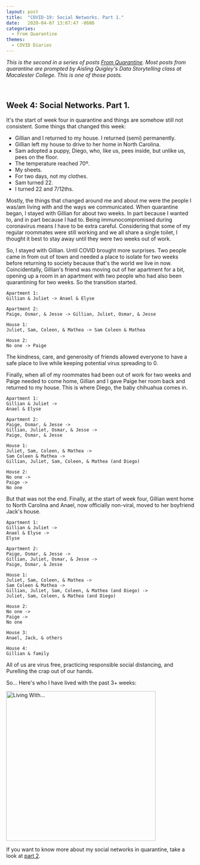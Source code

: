```yaml
---
layout: post
title:  "COVID-19: Social Networks. Part 1."
date:   2020-04-07 13:07:47 -0600
categories: 
  - From Quarantine
themes:
  - COVID Diaries
---
```


*This is the second in a series of posts [From Quarantine](https://julietkelson.github.io/covid/).  Most posts from quarantine are prompted by Aisling Quigley's Data Storytelling class at Macalester College.  This is one of those posts.*

<br/>

## Week 4: Social Networks. Part 1.
It's the start of week four in quarantine and things are somehow still not consistent.
Some things that changed this week:

- Gillian and I returned to my house.  I returned (semi) permanently.
- Gillian left my house to drive to her home in North Carolina.
- Sam adopted a puppy, Diego, who, like us, pees inside, but unlike us, pees on the floor.
- The temperature reached 70º.
- My sheets.
- For two days, not my clothes.
- Sam turned 22.
- I turned 22 and 7/12ths.

Mostly, the things that changed around me and about me were the people I was/am living with and the ways we communicated. When quarantine began, I stayed with Gillian for about two weeks.  In part because I wanted to, and in part because I had to.  Being immunocompromised during coronavirus means I have to be extra careful. Considering that some of my regular roommates were still working and we all share a single toilet, I thought it best to stay away until they were two weeks out of work.

So, I stayed with Gillian. Until COVID brought more surprises. Two people came in from out of town and needed a place to isolate for two weeks before returning to society because that's the world we live in now. Coincidentally, Gillian's friend was moving out of her apartment for a bit, opening up a room in an apartment with two people who had also been quarantining for two weeks. So the transition started.

```
Apartment 1:
Gillian & Juliet -> Anael & Elyse

Apartment 2:
Paige, Osmar, & Jesse -> Gillian, Juliet, Osmar, & Jesse

House 1:
Juliet, Sam, Coleen, & Mathea -> Sam Coleen & Mathea

House 2:
No one -> Paige
```

The kindness, care, and generosity of friends allowed everyone to have a safe place to live while keeping potential virus spreading to 0.  

Finally, when all of my roommates had been out of work for two weeks and Paige needed to come home, Gillian and I gave Paige her room back and returned to my house.  This is where Diego, the baby chihuahua comes in.

```
Apartment 1:
Gillian & Juliet -> 
Anael & Elyse

Apartment 2:
Paige, Osmar, & Jesse -> 
Gillian, Juliet, Osmar, & Jesse -> 
Paige, Osmar, & Jesse

House 1:
Juliet, Sam, Coleen, & Mathea -> 
Sam Coleen & Mathea -> 
Gillian, Juliet, Sam, Coleen, & Mathea (and Diego)

House 2:
No one -> 
Paige -> 
No one
```

But that was not the end. Finally, at the start of week four, Gillian went home to North Carolina and Anael, now officially non-viral, moved to her boyfriend Jack's house.

```
Apartment 1:
Gillian & Juliet -> 
Anael & Elyse -> 
Elyse

Apartment 2:
Paige, Osmar, & Jesse -> 
Gillian, Juliet, Osmar, & Jesse -> 
Paige, Osmar, & Jesse

House 1:
Juliet, Sam, Coleen, & Mathea -> 
Sam Coleen & Mathea -> 
Gillian, Juliet, Sam, Coleen, & Mathea (and Diego) -> 
Juliet, Sam, Coleen, & Mathea (and Diego)

House 2:
No one -> 
Paige -> 
No one

House 3:
Anael, Jack, & others

House 4:
Gillian & family
```

All of us are virus free, practicing responsible social distancing, and Purelling the crap out of our hands.

So... Here's who I have lived with the past 3+ weeks:

<img src="/assets/images/LivingWith.jpg" alt="Living With..." width="400"/>

If you want to know more about my social networks in quarantine, take a look at [part 2](https://julietkelson.github.io/from%20quarantine/COVID-Social-Networks2/).